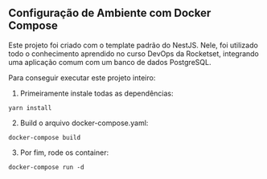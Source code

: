 Configuração de Ambiente com Docker Compose
-----

Este projeto foi criado com o template padrão do NestJS. Nele, foi utilizado todo o conhecimento aprendido no curso DevOps da Rocketset, integrando uma aplicação comum com um banco de dados PostgreSQL.

Para conseguir executar este projeto inteiro:

1. Primeiramente instale todas as dependências:

```
yarn install
```

2. Build o arquivo docker-compose.yaml:

```
docker-compose build
```

3. Por fim, rode os container:

```
docker-compose run -d
```
